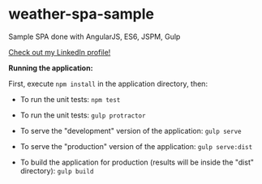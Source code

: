 # weather-spa-sample
Sample SPA done with AngularJS, ES6, JSPM, Gulp

[Check out my LinkedIn profile!](https://br.linkedin.com/in/danilo-cestari-82baab35)

**Running the application:**

First, execute `npm install` in the application directory, then:

- To run the unit tests:
	`npm test`

- To run the unit tests:
	`gulp protractor`

- To serve the "development" version of the application:
	`gulp serve`

- To serve the "production" version of the application:
	`gulp serve:dist`

- To build the application for production (results will be inside the "dist" directory):
	`gulp build`
